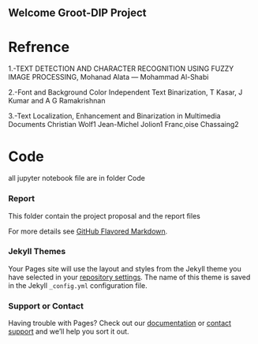 ## Welcome Groot-DIP Project

 

# Refrence
1.-TEXT DETECTION AND CHARACTER
RECOGNITION USING FUZZY IMAGE PROCESSING, Mohanad Alata — Mohammad Al-Shabi


2.-Font and Background Color Independent Text Binarization,
T Kasar, J Kumar and A G Ramakrishnan

3.-Text Localization, Enhancement and Binarization in Multimedia Documents
Christian Wolf1 Jean-Michel Jolion1 Franc¸oise Chassaing2

# Code 
all jupyter notebook file are in folder Code 
### Report

This folder contain the project proposal and the report files


For more details see [GitHub Flavored Markdown](https://guides.github.com/features/mastering-markdown/).

### Jekyll Themes

Your Pages site will use the layout and styles from the Jekyll theme you have selected in your [repository settings](https://github.com/Naagar/Groot/settings). The name of this theme is saved in the Jekyll `_config.yml` configuration file.

### Support or Contact

Having trouble with Pages? Check out our [documentation](https://help.github.com/categories/github-pages-basics/) or [contact support](https://github.com/contact) and we’ll help you sort it out.


